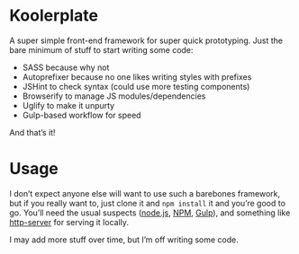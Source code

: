 # Koolerplate

A super simple front-end framework for super quick prototyping. Just the bare minimum of stuff to start writing some code:

* SASS because why not
* Autoprefixer because no one likes writing styles with prefixes
* JSHint to check syntax (could use more testing components)
* Browserify to manage JS modules/dependencies
* Uglify to make it unpurty
* Gulp-based workflow for speed

And that’s it!

# Usage

I don’t expect anyone else will want to use such a barebones framework, but if you really want to, just clone it and ```npm install``` it and you’re good to go. You’ll need the usual suspects ([node.js](https://nodejs.org/), [NPM](https://www.npmjs.com/), [Gulp](http://gulpjs.com/)), and something like [http-server](https://www.npmjs.com/package/http-server) for serving it locally.

I may add more stuff over time, but I’m off writing some code.